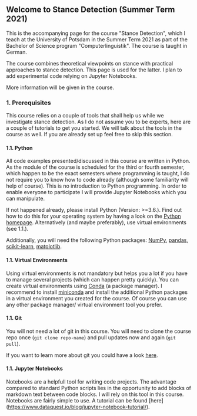 ## Welcome to Stance Detection (Summer Term 2021)

This is the accompanying page for the course "Stance Detection", which I teach at the University of Potsdam in the Summer Term 2021 as part of the Bachelor of Science program "Computerlinguistik". The course is taught in German.  

The course combines theoretical viewpoints on stance with practical approaches to stance detection. This page is used for the latter. I plan to add experimental code relying on Jupyter Notebooks. 

More information will be given in the course.

### 1. Prerequisites

This course relies on a couple of tools that shall help us while we investigate stance detection. As I do not assume you to be experts, here are a couple of tutorials to get you started. We will talk about the tools in the course as well. If you are already set up feel free to skip this section. 

#### 1.1. Python

All code examples presented/discussed in this course are written in Python. As the module of the course is scheduled for the third or fourth semester, which happen to be the exact semesters where programming is taught, I do not require you to know how to code already (although some familiarity will help of course). This is no introduction to Python programming. In order to enable everyone to participate I will provide Jupyter Notebooks which you can manipulate. 

If not happened already, please install Python (Version: >=3.6.). Find out how to do this for your operating system by having a look on the [Python homepage](https://www.python.org/). Alternatively (and maybe preferably), use virtual environments (see 1.1.).

Additionally, you will need the following Python packages: [NumPy](https://numpy.org/), [pandas](https://pandas.pydata.org/), [scikit-learn](https://scikit-learn.org/stable/), [matplotlib](https://matplotlib.org/). 

#### 1.1. Virtual Environments 

Using virtual environments is not mandatory but helps you a lot if you have to manage several projects (which can happen pretty quickly). You can create virtual environments using [Conda](https://docs.conda.io/en/latest/) (a package manager). I recommend to install [miniconda](https://docs.conda.io/en/latest/miniconda.html) and install the additional Python packages in a virtual environment you created for the course. Of course you can use any other package manager/ virtual environment tool you prefer.  

#### 1.1. Git 

You will not need a lot of git in this course. You will need to clone the course repo once (`git clone repo-name`) and pull updates now and again (`git pull`). 

If you want to learn more about git you could have a look [here](https://learngitbranching.js.org/).

#### 1.1. Jupyter Notebooks

Notebooks are a helpfull tool for writing code projects. The advantage compared to standard Python scripts lies in the opportunity to add blocks of markdown text between code blocks. I will rely on this tool in this course. Notebooks are fairly simple to use. A tutorial can be found [here] (https://www.dataquest.io/blog/jupyter-notebook-tutorial/).

